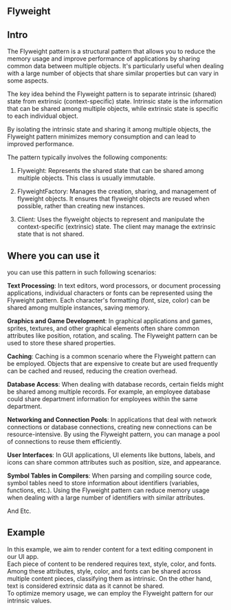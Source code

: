 ## Flyweight

## Intro

The Flyweight pattern is a structural pattern that allows you to reduce the memory usage and improve performance of applications by sharing common data between multiple objects. It's particularly useful when dealing with a large number of objects that share similar properties but can vary in some aspects.

The key idea behind the Flyweight pattern is to separate intrinsic (shared) state from extrinsic (context-specific) state. Intrinsic state is the information that can be shared among multiple objects, while extrinsic state is specific to each individual object.

By isolating the intrinsic state and sharing it among multiple objects, the Flyweight pattern minimizes memory consumption and can lead to improved performance.

The pattern typically involves the following components:

1. Flyweight: Represents the shared state that can be shared among multiple objects. This class is usually immutable.

2. FlyweightFactory: Manages the creation, sharing, and management of flyweight objects. It ensures that flyweight objects are reused when possible, rather than creating new instances.

3. Client: Uses the flyweight objects to represent and manipulate the context-specific (extrinsic) state. The client may manage the extrinsic state that is not shared.

## Where you can use it

you can use this pattern in such following scenarios:

**Text Processing**: In text editors, word processors, or document processing applications, individual characters or fonts can be represented using the Flyweight pattern. Each character's formatting (font, size, color) can be shared among multiple instances, saving memory.

**Graphics and Game Development**: In graphical applications and games, sprites, textures, and other graphical elements often share common attributes like position, rotation, and scaling. The Flyweight pattern can be used to store these shared properties.

**Caching**: Caching is a common scenario where the Flyweight pattern can be employed. Objects that are expensive to create but are used frequently can be cached and reused, reducing the creation overhead.

**Database Access**: When dealing with database records, certain fields might be shared among multiple records. For example, an employee database could share department information for employees within the same department.

**Networking and Connection Pools**: In applications that deal with network connections or database connections, creating new connections can be resource-intensive. By using the Flyweight pattern, you can manage a pool of connections to reuse them efficiently.

**User Interfaces**: In GUI applications, UI elements like buttons, labels, and icons can share common attributes such as position, size, and appearance.

**Symbol Tables in Compilers**: When parsing and compiling source code, symbol tables need to store information about identifiers (variables, functions, etc.). Using the Flyweight pattern can reduce memory usage when dealing with a large number of identifiers with similar attributes.

And Etc.

## Example

In this example, we aim to render content for a text editing component in our UI app.<br/>
Each piece of content to be rendered requires text, style, color, and fonts. <br/>
Among these attributes, style, color, and fonts can be shared across multiple content pieces, classifying them as intrinsic. On the other hand, text is considered extrinsic data as it cannot be shared.<br/>
To optimize memory usage, we can employ the Flyweight pattern for our intrinsic values.
